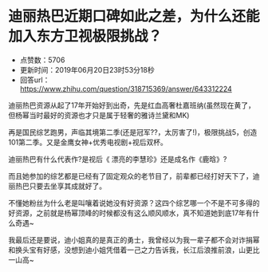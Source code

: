 # 迪丽热巴近期口碑如此之差，为什么还能加入东方卫视极限挑战？
- 点赞数：5706
- 更新时间：2019年06月20日23时53分18秒
- 回答url：https://www.zhihu.com/question/318715369/answer/643312224
<body>
 <p data-pid="vzT_SXgn">迪丽热巴资源从起了17年开始好到出奇，先是红血高奢杜嘉班纳(虽然现在黄了，但杨幂当时最好的资源也才只是属于轻奢的雅诗兰黛和MK)</p>
 <p data-pid="wqLsa3AA">再是国民综艺跑男，声临其境第二季(还是冠军??，太厉害了!)，极限挑战5，创造101第二季。又是金鹰女神+优秀电视剧+视后双杯。</p>
 <p data-pid="jXTQ5jp5">迪丽热巴有什么代表作?是视后《 漂亮的李慧珍》还是成名作《鹿晗》?</p>
 <p data-pid="6bG80KYU">而且她参加的综艺都是已经有了固定观众的老节目了，前辈都已经打好天下了，迪丽热巴只要去坐享其成就好了。</p>
 <p data-pid="hZgjpzWp">不懂她粉丝为什么老是叫嚷着说她没有好资源？这四个综艺哪一个不是不可多得的好资源，之前就是杨幂顶峰的时候都没有这么顺风顺水，真不知道她到底17年有什么奇遇~</p>
 <p data-pid="-JMqyQZP">我最后还是要说，迪小姐真的是真正的勇士，我曾经以为我一辈子都不会对诈捐幂和换头宝有好感，没想到迪小姐凭借着一己之力告诉我，长江后浪推前浪，山更比一山高~</p>
</body>